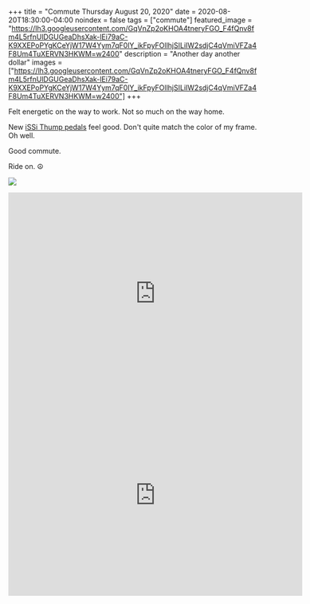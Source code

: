 +++
title =  "Commute Thursday August 20, 2020"
date = 2020-08-20T18:30:00-04:00
noindex = false
tags = ["commute"]
featured_image = "https://lh3.googleusercontent.com/GqVnZp2oKHOA4tneryFGO_F4fQnv8fm4L5rfnUlDGUGeaDhsXak-lEi79aC-K9XXEPoPYgKCeYjW17W4Yym7qF0lY_ikFpyFOllhjSILiIW2sdjC4qVmiVFZa4F8Um4TuXERVN3HKWM=w2400"
description = "Another day another dollar"
images = ["https://lh3.googleusercontent.com/GqVnZp2oKHOA4tneryFGO_F4fQnv8fm4L5rfnUlDGUGeaDhsXak-lEi79aC-K9XXEPoPYgKCeYjW17W4Yym7qF0lY_ikFpyFOllhjSILiIW2sdjC4qVmiVFZa4F8Um4TuXERVN3HKWM=w2400"]
+++

Felt energetic on the way to work. Not so much on the way home.

New [iSSi Thump pedals](https://rideissi.com/pedals/thump) feel good. Don't quite match the color of my frame. Oh well. 

Good commute.

Ride on. ☮

<a href='https://lh3.googleusercontent.com/GqVnZp2oKHOA4tneryFGO_F4fQnv8fm4L5rfnUlDGUGeaDhsXak-lEi79aC-K9XXEPoPYgKCeYjW17W4Yym7qF0lY_ikFpyFOllhjSILiIW2sdjC4qVmiVFZa4F8Um4TuXERVN3HKWM=w2400'><img src='https://lh3.googleusercontent.com/GqVnZp2oKHOA4tneryFGO_F4fQnv8fm4L5rfnUlDGUGeaDhsXak-lEi79aC-K9XXEPoPYgKCeYjW17W4Yym7qF0lY_ikFpyFOllhjSILiIW2sdjC4qVmiVFZa4F8Um4TuXERVN3HKWM=w2400'></a>

<iframe height='405' width='590' frameborder='0' allowtransparency='true' scrolling='no' src='https://www.strava.com/activities/3939724322/embed/da46268a0dc7055ba5da480c93bf2c28b24dcd59'></iframe>

<iframe height='405' width='590' frameborder='0' allowtransparency='true' scrolling='no' src='https://www.strava.com/activities/3942871123/embed/b5e69bb3d344fe8c790ebf7d65d09dc24917da2d'></iframe>

